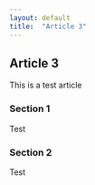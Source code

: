```yaml
---
layout: default
title:  "Article 3"
---
```

## Article 3

This is a test article

### Section 1

Test

### Section 2

Test